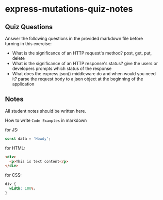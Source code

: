 # express-mutations-quiz-notes

## Quiz Questions

Answer the following questions in the provided markdown file before turning in this exercise:

- What is the significance of an HTTP request's method?
  post, get, put, delete
- What is the significance of an HTTP response's status?
  give the users or developers prompts which status of the response
- What does the express.json() middleware do and when would you need it?
  parse the request body to a json object
  at the beginning of the application

## Notes

All student notes should be written here.

How to write `Code Examples` in markdown

for JS:

```javascript
const data = 'Howdy';
```

for HTML:

```html
<div>
  <p>This is text content</p>
</div>
```

for CSS:

```css
div {
  width: 100%;
}
```
